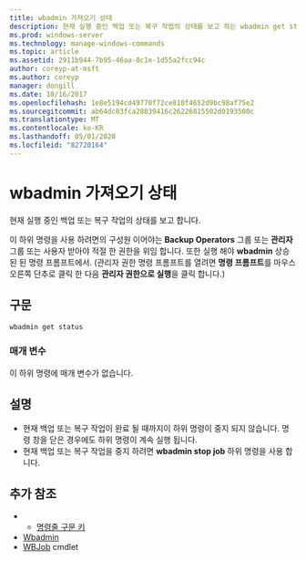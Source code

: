```yaml
---
title: wbadmin 가져오기 상태
description: 현재 실행 중인 백업 또는 복구 작업의 상태를 보고 하는 wbadmin get status에 대 한 참조 항목입니다.
ms.prod: windows-server
ms.technology: manage-windows-commands
ms.topic: article
ms.assetid: 2911b944-7b95-46aa-8c1e-1d55a2fcc94c
author: coreyp-at-msft
ms.author: coreyp
manager: dongill
ms.date: 10/16/2017
ms.openlocfilehash: 1e8e5194cd49770f72ce810f4652d9bc98af75e2
ms.sourcegitcommit: ab64dc83fca28039416c26226815502d0193500c
ms.translationtype: MT
ms.contentlocale: ko-KR
ms.lasthandoff: 05/01/2020
ms.locfileid: "82720164"
---
```

# <a name="wbadmin-get-status"></a>wbadmin 가져오기 상태



현재 실행 중인 백업 또는 복구 작업의 상태를 보고 합니다.

이 하위 명령을 사용 하려면의 구성원 이어야는 **Backup Operators** 그룹 또는 **관리자** 그룹 또는 사용자 받아야 적절 한 권한을 위임 합니다. 또한 실행 해야 **wbadmin** 상승된 된 명령 프롬프트에서. (관리자 권한 명령 프롬프트를 열려면 **명령 프롬프트**를 마우스 오른쪽 단추로 클릭 한 다음 **관리자 권한으로 실행**을 클릭 합니다.)

## <a name="syntax"></a>구문

```
wbadmin get status
```

### <a name="parameters"></a>매개 변수

이 하위 명령에 매개 변수가 없습니다.

## <a name="remarks"></a>설명

-   현재 백업 또는 복구 작업이 완료 될 때까지이 하위 명령이 중지 되지 않습니다. 명령 창을 닫은 경우에도 하위 명령이 계속 실행 됩니다.
-   현재 백업 또는 복구 작업을 중지 하려면 **wbadmin stop job** 하위 명령을 사용 합니다.

## <a name="additional-references"></a>추가 참조

-   - [명령줄 구문 키](command-line-syntax-key.md)
-   [Wbadmin](wbadmin.md)
-   [WBJob](https://technet.microsoft.com/library/jj902426.aspx) cmdlet